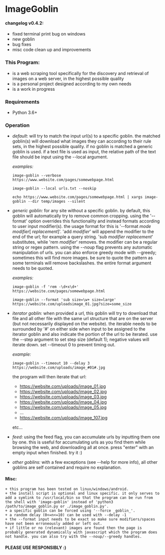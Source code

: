 # ImageGoblin

#### changelog v0.4.2:
+ fixed terminal print bug on windows
+ new goblin
+ bug fixes
+ misc code clean up and improvements

### This Program:
+ is a web scraping tool specifically for the discovery and retrieval of images on a web server, in the highest possible quality
+ is a personal project designed according to my own needs
+ is a work in progress

### Requirements
+ Python 3.6+

### Operation
+ *default*: will try to match the input url(s) to a specific goblin. the matched goblin(s) will download what images they can according to their rule sets, in the highest possible quality. if no goblin is matched a generic goblin is used. if a text file is used as input, the relative path of the text file should be input using the --local argument.

	*examples:*

	```
	image-goblin --verbose https://www.website.com/pages/somewebpage.html

	image-goblin --local urls.txt --noskip

	echo https://www.website.com/pages/somewebpage.html | xargs image-goblin --dir temp/images --silent
	```

+ *generic goblin:* for any site without a specific goblin. by default, this goblin will automatically try to remove common cropping. using the '--format' option overrides this functionality and instead formats according to user input modifier(s). the usage format for this is '--format _mode_ _modifier_[ _replacement_]'. 'add _modifier_' will append the modifier to the end of the url; for example a query string. 'sub _modifier_ _replacement_' substitutes, while 'rem _modifier_' removes. the modifier can be a regular string or regex pattern. using the --noup flag prevents any automatic manipulation of urls. you can also enforce greedy mode with --greedy; sometimes this will find more images. be sure to quote the pattern as some terminals will remove backslashes. the entire format argument needs to be quoted.

	*examples:*

	```
	image-goblin -f 'rem -\d+x\d+' https://website.com/pages/somewebpage.html

	image-goblin --format 'sub size=\w+ size=large' https://website.com/uploadsimage_01.jpg?size=some_size
	```

+ *iterator goblin:* when provided a url, this goblin will try to download that file and all other file with the same url structure that are on the server (but not necessarily displayed on the website). the iterable needs to be surrounded by '#' on either side when input to be assigned to the iterator goblin and also indicate the portion of the url to be iterated. use the --step argument to set step size (default 1); negative values will iterate down. set --timeout 0 to prevent timing out.

	*example:*

	```
	image-goblin --timeout 10 --delay 3 https://website.com/uploads/image_#01#.jpg
	```

	the program will then iterate that url:

	* https://website.com/uploads/image_01.jpg
	* https://website.com/uploads/image_02.jpg
	* https://website.com/uploads/image_03.jpg
	* https://website.com/uploads/image_04.jpg
	* https://website.com/uploads/image_05.jpg
	* ...
	* https://website.com/uploads/image_107.jpg

	etc...

+ *feed:* using the feed flag, you can accumulate urls by inputting them one by one. this is useful for accumulating urls as you find them while browsing the web, and downloading all at once. press "enter" with an empty input when finished. try it :)

+ *other goblins:* with a few exceptions (see --help for more info), all other goblins are self contained and require no explanation.

#### Misc:
	+ this program has been tested on linux/windows/android.
	+ the install script is optional and linux specific. it only serves to add a symlink to /usr/local/bin so that the program can be run from the shell with 'image-goblin' instead of 'python3 /path/to/image_goblin.py or ./image_goblin.py'.
	+ a specific goblin can be forced using '--force _goblin_'.
	+ a random delay (0<=n<=10) can be used with --delay -1
	+ the --format input needs to be exact so make sure modifiers/spaces have not been erroneously added or left out.
	+ if little or no (relevant) images are found then the page is probably generated dynamically with javascript which the program does not handle. you can also try with the --noup/--greedy handles.


#### PLEASE USE RESPONSIBLY :)
